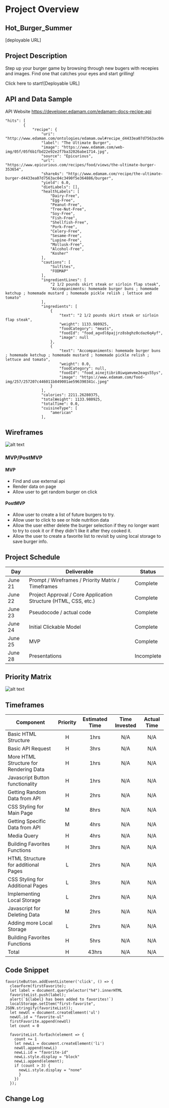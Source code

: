 # Project Overview

## Hot_Burger_Summer

[deployable URL]

## Project Description

Step up your burger game by browsing through new bugers with recepies and images.  Find one that catches your eyes and start grilling! 

Click here to start![Deployable URL]

## API and Data Sample

API Website 
https://developer.edamam.com/edamam-docs-recipe-api
```
"hits": [
        {
            "recipe": {
                "uri": "http://www.edamam.com/ontologies/edamam.owl#recipe_d4433ea07d7563ac04c3490f5e364886",
                "label": "The Ultimate Burger",
                "image": "https://www.edamam.com/web-img/05f/05f6b1fbd22e92e2f7ba32026abe1714.jpg",
                "source": "Epicurious",
                "url": "https://www.epicurious.com/recipes/food/views/the-ultimate-burger-353654",
                "shareAs": "http://www.edamam.com/recipe/the-ultimate-burger-d4433ea07d7563ac04c3490f5e364886/burger",
                "yield": 6.0,
                "dietLabels": [],
                "healthLabels": [
                    "Dairy-Free",
                    "Egg-Free",
                    "Peanut-Free",
                    "Tree-Nut-Free",
                    "Soy-Free",
                    "Fish-Free",
                    "Shellfish-Free",
                    "Pork-Free",
                    "Celery-Free",
                    "Sesame-Free",
                    "Lupine-Free",
                    "Mollusk-Free",
                    "Alcohol-Free",
                    "Kosher"
                ],
                "cautions": [
                    "Sulfites",
                    "FODMAP"
                ],
                "ingredientLines": [
                    "2 1/2 pounds skirt steak or sirloin flap steak",
                    "Accompaniments: homemade burger buns ; homemade ketchup ; homemade mustard ; homemade pickle relish ; lettuce and tomato"
                ],
                "ingredients": [
                    {
                        "text": "2 1/2 pounds skirt steak or sirloin flap steak",
                        "weight": 1133.980925,
                        "foodCategory": "meats",
                        "foodId": "food_agvdl6pajjrz8sbghz0cdaz6q4yf",
                        "image": null
                    },
                    {
                        "text": "Accompaniments: homemade burger buns ; homemade ketchup ; homemade mustard ; homemade pickle relish ; lettuce and tomato",
                        "weight": 0.0,
                        "foodCategory": null,
                        "foodId": "food_ainejtibri0iwqamvme2eags55ys",
                        "image": "https://www.edamam.com/food-img/257/257207c446011b849001ae596390341c.jpeg"
                    }
                ],
                "calories": 2211.26280375,
                "totalWeight": 1133.980925,
                "totalTime": 0.0,
                "cuisineType": [
                    "american"
                ],
```


## Wireframes

![alt text](https://github.com/Deleon06/Hot_Burger_Summer/blob/main/Hot%20Burger%20Summer%20WireFrame.png)

### MVP/PostMVP

#### MVP 

- Find and use external api 
- Render data on page 
- Allow user to get random burger on click

#### PostMVP  

- Allow user to create a list of future burgers to try.
- Allow user to click to see or hide nutrition data
- Allow the user either delete the burger selection if they no longer want to try to cook it or if they didn't like it after they cooked it.
- Allow the user to create a favorite list to revisit by using local storage to save burger info.

## Project Schedule

|  Day | Deliverable | Status
|---|---| ---|
|June 21| Prompt / Wireframes / Priority Matrix / Timeframes | Complete
|June 22| Project Approval / Core Application Structure (HTML, CSS, etc.) | Complete
|June 23| Pseudocode / actual code | Complete
|June 24| Initial Clickable Model  | Complete
|June 25| MVP | Complete
|June 28| Presentations | Incomplete

## Priority Matrix
![alt text](https://github.com/Deleon06/Hot_Burger_Summer/blob/main/Priority%20Matrix.png)

## Timeframes

| Component | Priority | Estimated Time | Time Invested | Actual Time |
| --- | :---: |  :---: | :---: | :---: |
| Basic HTML Structure | H | 1hrs| N/A | N/A |
| Basic API Request| H | 3hrs| N/A | N/A |
| More HTML Structure for Rendering Data | H | 1hrs| N/A | N/A |
| Javascript Button functionality| H | 1hrs | N/A | N/A |
| Getting Random Data from API| H | 2hrs | N/A | N/A |
| CSS Styling for Main Page| M | 8hrs| N/A | N/A | 
| Getting Specific Data from API| M | 4hrs | N/A | N/A |
| Media Query| H | 4hrs | N/A | N/A | 
| Building Favorites Functions| H | 3hrs | N/A | N/A | 
| HTML Structure for additional Pages| L | 2hrs | N/A | N/A| 
| CSS Styling for Additional Pages| L | 3hrs| N/A | N/A |
| Implementing Local Storage | L | 2hrs | N/A | N/A |
| Javascript for Deleting Data| M | 2hrs | N/A | N/A |
| Adding more Local Storage | L | 2hrs | N/A | N/A |
| Building Favorites Functions| H | 5hrs | N/A | N/A | 
| Total | H | 43hrs| N/A | N/A |

## Code Snippet

```
favoriteButton.addEventListener('click', () => {
  clearForm(firstFavorite);
  let label = document.querySelector("h4").innerHTML
  favoriteList.push(label);
  alert(`${label} has been added to favorites!`)
  localStorage.setItem("first-favorite", JSON.stringify(favoriteList));
  let newUl = document.createElement('ul')
  newUl.id = "favorite-ul"
  firstFavorite.append(newUl)
  let count = 0

  favoriteList.forEach(element => {
    count += 1
    let newLi = document.createElement('li')
    newUl.append(newLi)
    newLi.id = "favorite-id"
    newLi.style.display = "block"
    newLi.append(element);
    if (count > 3) {
      newLi.style.display = "none"
      }
    })
  });
```

## Change Log
 
